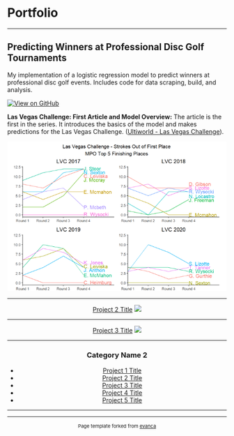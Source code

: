 # Portfolio
---
## Predicting Winners at Professional Disc Golf Tournaments

My implementation of a logistic regression model to predict winners at professional disc golf events.  Includes code for data scraping, build, and analysis.

[![View on GitHub](https://img.shields.io/badge/GitHub-View_on_GitHub-blue?logo=GitHub)](https://github.com/samtauke/pdga_predictions_ml)

**Las Vegas Challenge: First Article and Model Overview:** The article is the first in the series.  It introduces the basics of the model and makes predictions for the Las Vegas Challenge.  ([Ultiworld - Las Vegas Challenge](https://discgolf.ultiworld.com/2021/02/24/introducing-a-model-to-predict-top-finishers-at-pdga-elite-series-events/)).

<center><img src="https://github.com/samtauke/samtauke.github.io/blob/main/images/lvc_chart.png?raw=true"/></<center>

---
[Project 2 Title](/pdf/sample_presentation.pdf)
<img src="images/dummy_thumbnail.jpg?raw=true"/>

---
[Project 3 Title](http://example.com/)
<img src="images/dummy_thumbnail.jpg?raw=true"/>

---

### Category Name 2

- [Project 1 Title](http://example.com/)
- [Project 2 Title](http://example.com/)
- [Project 3 Title](http://example.com/)
- [Project 4 Title](http://example.com/)
- [Project 5 Title](http://example.com/)

---




---
<p style="font-size:11px">Page template forked from <a href="https://github.com/evanca/quick-portfolio">evanca</a></p>
<!-- Remove above link if you don't want to attibute -->
